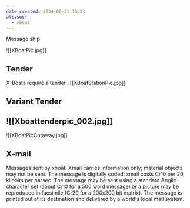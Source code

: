 ```yaml
---
date created: 2024-09-21 10:24
aliases:
  - xboat
---
```


Message ship

![[XBoatPic.jpg]]

## Tender

X-Boats require a tender.
![[XBoatStationPic.jpg]]

## Variant Tender

## ![[Xboattenderpic_002.jpg]]

![[XBoatPicCutaway.jpg]]

## X-mail

Messages sent by xboat. Xmail carries information only; material objects may not be sent. The message is digitally coded: xmail costs Cr10 per 20 kilobits per parsec. The message may be sent using a standard Anglic character set (about Cr10 for a 500 word message) or a picture may be reproduced in facsimile (Cr20 for a 200x200 bit matrix). The message is printed out at its destination and delivered by a world's local mail system.
